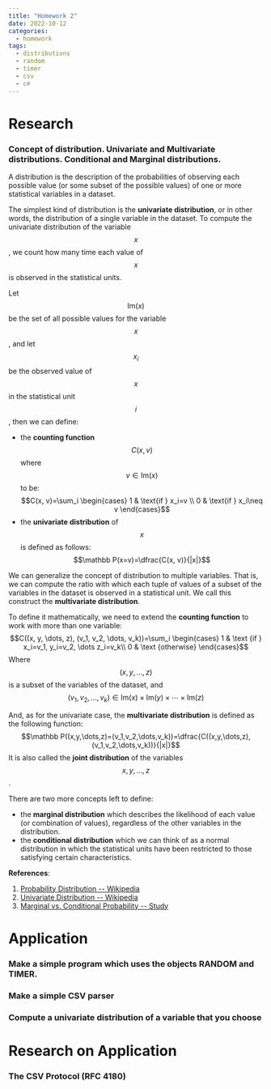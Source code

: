```yaml
---
title: "Homework 2"
date: 2022-10-12
categories:
  - homework
tags:
  - distributions
  - random
  - timer
  - csv
  - c#
---
```

<script src="https://cdn.mathjax.org/mathjax/latest/MathJax.js?config=TeX-AMS-MML_HTMLorMML" type="text/javascript"></script>


# Research
### Concept of distribution. Univariate and Multivariate distributions. Conditional and Marginal distributions.
A distribution is the description of the probabilities of observing each possible value (or some subset of the possible values) of one or more statistical variables in a dataset.

The simplest kind of distribution is the **univariate distribution**, or in other words, the distribution of a single variable in the dataset. To compute the univariate distribution of the variable $$x$$, we count how many time each value of $$x$$ is observed in the statistical units.

Let $$\text{Im}(x)$$ be the set of all possible values for the variable $$x$$, and let $$x_i$$ be the observed value of $$x$$ in the statistical unit $$i$$, then we can define:
+ the **counting function** $$C(x, v)$$ where $$v\in\text{Im}(x)$$ to be:
    $$C(x, v)=\sum_i
    \begin{cases}
        1 & \text{if } x_i=v \\
        0 & \text{if } x_i\neq v
    \end{cases}$$
+ the **univariate distribution** of $$x$$ is defined as follows:
    $$\mathbb P(x=v)=\dfrac{C(x, v)}{|x|}$$

We can generalize the concept of distribution to multiple variables. That is, we can compute the ratio with which each tuple of values of a subset of the variables in the dataset is observed in a statistical unit. We call this construct the **multivariate distribution**.

To define it mathematically, we need to extend the **counting function** to work with more than one variable:
    $$C((x, y, \dots, z), (v_1, v_2, \dots, v_k))=\sum_i
    \begin{cases}
        1 & \text {if } x_i=v_1, y_i=v_2, \dots z_i=v_k\\
        0 & \text {otherwise}
    \end{cases}$$
Where $$(x, y, \dots, z)$$ is a subset of the variables of the dataset, and $$(v_1, v_2, \dots, v_k)\in \text{Im}(x)\times\text{Im}(y)\times\cdots\times\text{Im}(z)$$

And, as for the univariate case, the **multivariate distribution** is defined as the following function:
$$\mathbb P((x,y,\dots,z)=(v_1,v_2,\dots,v_k))=\dfrac{C((x,y,\dots,z),(v_1,v_2,\dots,v_k))}{|x|}$$
It is also called the **joint distribution** of the variables $$x, y, \dots, z$$.

There are two more concepts left to define:
+ the **marginal distribution** which describes the likelihood of each value (or combination of values), regardless of the other variables in the distribution.
+ the **conditional distribution** which we can think of as a normal distribution in which the statistical units have been restricted to those satisfying certain characteristics.


**References**:
1. [Probability Distribution -- Wikipedia](https://en.wikipedia.org/wiki/Probability_distribution)
2. [Univariate Distribution -- Wikipedia](https://en.wikipedia.org/wiki/Univariate_distribution)
3. [Marginal vs. Conditional Probability -- Study](https://study.com/learn/lesson/marginal-vs-conditional-probability-distributions-differences-rules-examples.html)


# Application
### Make a simple program which uses the objects RANDOM and TIMER.


### Make a simple CSV parser


### Compute a univariate distribution of a variable that you choose


# Research on Application
### The CSV Protocol (RFC 4180)

